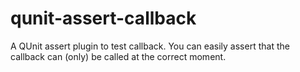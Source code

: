 qunit-assert-callback
=====================

A QUnit assert plugin to test callback. You can easily assert that the callback can (only) be called at the correct moment.
